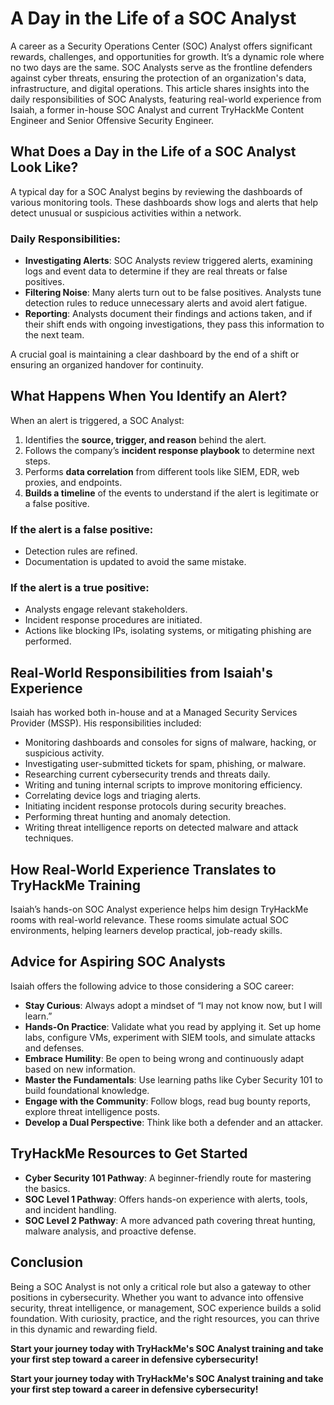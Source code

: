 # A Day in the Life of a SOC Analyst

A career as a Security Operations Center (SOC) Analyst offers significant rewards, challenges, and opportunities for growth. It’s a dynamic role where no two days are the same. SOC Analysts serve as the frontline defenders against cyber threats, ensuring the protection of an organization's data, infrastructure, and digital operations. This article shares insights into the daily responsibilities of SOC Analysts, featuring real-world experience from Isaiah, a former in-house SOC Analyst and current TryHackMe Content Engineer and Senior Offensive Security Engineer.

## What Does a Day in the Life of a SOC Analyst Look Like?

A typical day for a SOC Analyst begins by reviewing the dashboards of various monitoring tools. These dashboards show logs and alerts that help detect unusual or suspicious activities within a network.

### Daily Responsibilities:

* **Investigating Alerts**: SOC Analysts review triggered alerts, examining logs and event data to determine if they are real threats or false positives.
* **Filtering Noise**: Many alerts turn out to be false positives. Analysts tune detection rules to reduce unnecessary alerts and avoid alert fatigue.
* **Reporting**: Analysts document their findings and actions taken, and if their shift ends with ongoing investigations, they pass this information to the next team.

A crucial goal is maintaining a clear dashboard by the end of a shift or ensuring an organized handover for continuity.

## What Happens When You Identify an Alert?

When an alert is triggered, a SOC Analyst:

1. Identifies the **source, trigger, and reason** behind the alert.
2. Follows the company’s **incident response playbook** to determine next steps.
3. Performs **data correlation** from different tools like SIEM, EDR, web proxies, and endpoints.
4. **Builds a timeline** of the events to understand if the alert is legitimate or a false positive.

### If the alert is a false positive:

* Detection rules are refined.
* Documentation is updated to avoid the same mistake.

### If the alert is a true positive:

* Analysts engage relevant stakeholders.
* Incident response procedures are initiated.
* Actions like blocking IPs, isolating systems, or mitigating phishing are performed.


## Real-World Responsibilities from Isaiah's Experience

Isaiah has worked both in-house and at a Managed Security Services Provider (MSSP). His responsibilities included:

* Monitoring dashboards and consoles for signs of malware, hacking, or suspicious activity.
* Investigating user-submitted tickets for spam, phishing, or malware.
* Researching current cybersecurity trends and threats daily.
* Writing and tuning internal scripts to improve monitoring efficiency.
* Correlating device logs and triaging alerts.
* Initiating incident response protocols during security breaches.
* Performing threat hunting and anomaly detection.
* Writing threat intelligence reports on detected malware and attack techniques.


## How Real-World Experience Translates to TryHackMe Training

Isaiah’s hands-on SOC Analyst experience helps him design TryHackMe rooms with real-world relevance. These rooms simulate actual SOC environments, helping learners develop practical, job-ready skills.


## Advice for Aspiring SOC Analysts

Isaiah offers the following advice to those considering a SOC career:

* **Stay Curious**: Always adopt a mindset of “I may not know now, but I will learn.”
* **Hands-On Practice**: Validate what you read by applying it. Set up home labs, configure VMs, experiment with SIEM tools, and simulate attacks and defenses.
* **Embrace Humility**: Be open to being wrong and continuously adapt based on new information.
* **Master the Fundamentals**: Use learning paths like Cyber Security 101 to build foundational knowledge.
* **Engage with the Community**: Follow blogs, read bug bounty reports, explore threat intelligence posts.
* **Develop a Dual Perspective**: Think like both a defender and an attacker.


## TryHackMe Resources to Get Started

* **Cyber Security 101 Pathway**: A beginner-friendly route for mastering the basics.
* **SOC Level 1 Pathway**: Offers hands-on experience with alerts, tools, and incident handling.
* **SOC Level 2 Pathway**: A more advanced path covering threat hunting, malware analysis, and proactive defense.


## Conclusion

Being a SOC Analyst is not only a critical role but also a gateway to other positions in cybersecurity. Whether you want to advance into offensive security, threat intelligence, or management, SOC experience builds a solid foundation. With curiosity, practice, and the right resources, you can thrive in this dynamic and rewarding field.


**Start your journey today with TryHackMe's SOC Analyst training and take your first step toward a career in defensive cybersecurity!**




**Start your journey today with TryHackMe's SOC Analyst training and take your first step toward a career in defensive cybersecurity!**
